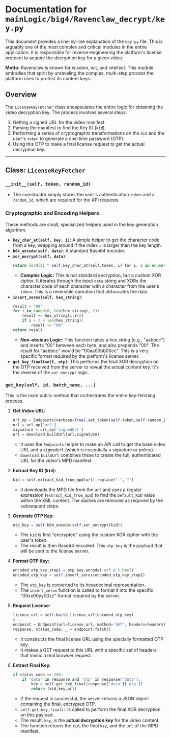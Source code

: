 # Documentation for `mainLogic/big4/Ravenclaw_decrypt/key.py`

This document provides a line-by-line explanation of the `key.py` file. This is arguably one of the most complex and critical modules in the entire application. It is responsible for reverse-engineering the platform's license protocol to acquire the decryption key for a given video.

**Motto:** Ravenclaw is known for wisdom, wit, and intellect. This module embodies that spirit by unraveling the complex, multi-step process the platform uses to protect its content keys.

## Overview

The `LicenseKeyFetcher` class encapsulates the entire logic for obtaining the video decryption key. The process involves several steps:
1.  Getting a signed URL for the video manifest.
2.  Parsing the manifest to find the Key ID (`kid`).
3.  Performing a series of cryptographic transformations on the `kid` and the user's `token` to generate a one-time password (OTP).
4.  Using this OTP to make a final license request to get the actual decryption key.

---

## Class: `LicenseKeyFetcher`

### `__init__(self, token, random_id)`
-   The constructor simply stores the user's authentication `token` and a `random_id`, which are required for the API requests.

### Cryptographic and Encoding Helpers

These methods are small, specialized helpers used in the key generation algorithm.

-   **`key_char_at(self, key, i)`**: A simple helper to get the character code from a key, wrapping around if the index `i` is larger than the key length.
-   **`b64_encode(self, data)`**: A standard Base64 encoder.
-   **`xor_encrypt(self, data)`**:
    ```python
    return [ord(c) ^ self.key_char_at(self.token, i) for i, c in enumerate(data)]
    ```
    -   **Complex Logic:** This is not standard encryption, but a custom XOR cipher. It iterates through the input `data` string and XORs the character code of each character with a character from the user's `token`. This is a reversible operation that obfuscates the data.
-   **`insert_zeros(self, hex_string)`**:
    ```python
    result = "00"
    for i in range(0, len(hex_string), 2):
        result += hex_string[i:i+2]
        if i + 2 < len(hex_string):
            result += "00"
    return result
    ```
    -   **Non-obvious Logic:** This function takes a hex string (e.g., "aabbcc") and inserts "00" between each byte, and also prepends "00". The result for "aabbcc" would be "00aa00bb00cc". This is a very specific format required by the platform's license server.
-   **`get_key_final(self, otp)`**: This performs the final XOR decryption on the OTP received from the server to reveal the actual content key. It's the reverse of the `xor_encrypt` logic.

### `get_key(self, id, batch_name, ...)`

This is the main public method that orchestrates the entire key-fetching process.

1.  **Get Video URL:**
    ```python
    url_op = Endpoints(verbose=True).set_token(self.token,self.random_id).process("lecture",lecture_id=id,batch_name=batch_name)
    url = url_op['url']
    signature = url_op['signedUrl']
    url = Download.buildUrl(url,signature)
    ```
    -   It uses the `Endpoints` helper to make an API call to get the base video URL and a `signedUrl` (which is essentially a signature or policy).
    -   `Download.buildUrl` combines these to create the full, authenticated URL for the video's MPD manifest.

2.  **Extract Key ID (`kid`):**
    ```python
    kid = self.extract_kid_from_mpd(url).replace("-", "")
    ```
    -   It downloads the MPD file from the `url` and uses a regular expression (`extract_kid_from_mpd`) to find the `default_KID` value within the XML content. The dashes are removed as required by the subsequent steps.

3.  **Generate OTP Key:**
    ```python
    otp_key = self.b64_encode(self.xor_encrypt(kid))
    ```
    -   The `kid` is first "encrypted" using the custom XOR cipher with the user's token.
    -   The result is then Base64 encoded. This `otp_key` is the payload that will be sent to the license server.

4.  **Format OTP Key:**
    ```python
    encoded_otp_key_step1 = otp_key.encode('utf-8').hex()
    encoded_otp_key = self.insert_zeros(encoded_otp_key_step1)
    ```
    -   The `otp_key` is converted to its hexadecimal representation.
    -   The `insert_zeros` function is called to format it into the specific "00xx00yy00zz" format required by the server.

5.  **Request License:**
    ```python
    license_url = self.build_license_url(encoded_otp_key)
    # ...
    endpoint = Endpoint(url=license_url, method='GET', headers=headers)
    response, status_code, _ = endpoint.fetch()
    ```
    -   It constructs the final license URL using the specially formatted OTP key.
    -   It makes a GET request to this URL with a specific set of headers that mimic a real browser request.

6.  **Extract Final Key:**
    ```python
    if status_code == 200:
        if 'data' in response and 'otp' in response['data']:
            key = self.get_key_final(response['data']['otp'])
            return (kid,key,url)
    ```
    -   If the request is successful, the server returns a JSON object containing the final, encrypted OTP.
    -   `self.get_key_final()` is called to perform the final XOR decryption on this payload.
    -   The result, `key`, is the **actual decryption key** for the video content.
    -   The function returns the `kid`, the final `key`, and the `url` of the MPD manifest.
